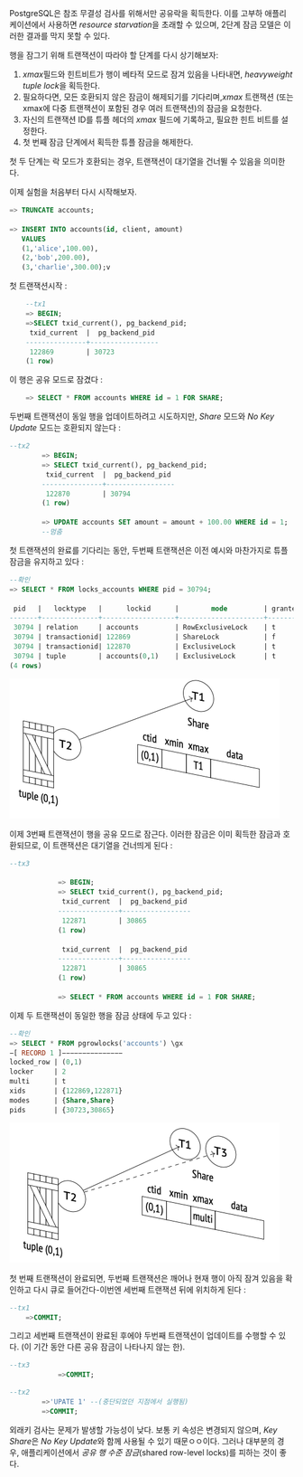 PostgreSQL은 참조 무결성 검사를 위해서만 공유락을 획득한다. 이를 고부하 애플리케이션에서 사용하면 *resource starvation*을 초래할 수 있으며, 2단계 잠금 모델은 이러한 결과를 막지 못할 수 있다.

행을 잠그기 위해 트랜잭션이 따라야 할 단계를 다시 상기해보자: 
1. *xmax*필드와 힌트비트가 행이 베타적 모드로 잠겨 있음을 나타내면, *heavyweight tuple lock*을 획득한다.
2. 필요하다면, 모든 호환되지 않은 잠금이 해제되기를 기다리며,*xmax* 트랜잭션 (또는 xmax에 다중 트랜잭션이 포함된 경우 여러 트랜잭션)의 잠금을 요청한다.
3. 자신의 트랜잭션 ID를 튜플 헤더의 *xmax* 필드에 기록하고, 필요한 힌트 비트를 설정한다.
4. 첫 번째 잠금 단계에서 획득한 튜플 잠금을 해제한다.


첫 두 단계는 락 모드가 호환되는 경우, 트랜잭션이 대기열을 건너뛸 수 있음을 의미한다.

이제 실험을 처음부터 다시 시작해보자.

```sql
=> TRUNCATE accounts;

=> INSERT INTO accounts(id, client, amount)
   VALUES
   (1,'alice',100.00),
   (2,'bob',200.00),
   (3,'charlie',300.00);v
```

첫 트랜잭션시작 : 

```sql
	--tx1
	=> BEGIN;
	=>SELECT txid_current(), pg_backend_pid;
	 txid_current  |  pg_backend_pid
	---------------+-----------------
	 122869        | 30723
	(1 row)
```

이 행은 공유 모드로 잠겼다 : 

```sql
	=> SELECT * FROM accounts WHERE id = 1 FOR SHARE;
```

두번째 트랜잭션이 동일 행을 업데이트하려고 시도하지만, *Share* 모드와 *No Key Update* 모드는 호환되지 않는다 : 

```sql
--tx2
		=> BEGIN;
		=> SELECT txid_current(), pg_backend_pid;
		 txid_current  |  pg_backend_pid
		---------------+-----------------
		 122870        | 30794
		(1 row)
		
		=> UPDATE accounts SET amount = amount + 100.00 WHERE id = 1;
		--멈춤
```

첫 트랜잭션의 완료를 기다리는 동안, 두번째 트랜잭션은 이전 예시와 마찬가지로 튜플 잠금을 유지하고 있다 : 

```sql
--확인
=> SELECT * FROM locks_accounts WHERE pid = 30794;

 pid   |   locktype   |      lockid      |        mode         | granted 
-------+--------------+------------------+---------------------+---------
 30794 | relation     | accounts         | RowExclusiveLock    | t
 30794 | transactionid| 122869           | ShareLock           | f
 30794 | transactionid| 122870           | ExclusiveLock       | t
 30794 | tuple        | accounts(0,1)    | ExclusiveLock       | t
(4 rows)
```

![](_static/CleanShot%20-000087.png)

이제 3번째 트랜잭션이 행을 공유 모드로 잠근다. 이러한 잠금은 이미 획득한 잠금과 호환되므로, 이 트랜잭션은 대기열을 건너띄게 된다 :
```sql
--tx3

			=> BEGIN;
			=> SELECT txid_current(), pg_backend_pid;
			 txid_current  |  pg_backend_pid
			---------------+-----------------
			 122871        | 30865
			(1 row)
			
			 txid_current  |  pg_backend_pid
			---------------+-----------------
			 122871        | 30865
			(1 row)
			
			=> SELECT * FROM accounts WHERE id = 1 FOR SHARE;
```

이제 두 트랜잭션이 동일한 행을 잠금 상태에 두고 있다 : 

```sql
--확인
=> SELECT * FROM pgrowlocks('accounts') \gx
−[ RECORD 1 ]−−−−−−−−−−−−−−−
locked_row | (0,1)
locker     | 2
multi      | t
xids       | {122869,122871}
modes      | {Share,Share}
pids       | {30723,30865}

```

![](_static/CleanShot%20-000088.png)


첫 번째 트랜잭션이 완료되면, 두번째 트랜잭션은 깨어나 현재 행이 아직 잠겨 있음을 확인하고 다시 큐로 들어간다-이번엔 세번째 트랜잭션 뒤에 위치하게 된다 :

```sql
--tx1
	=>COMMIT;
```

그리고 세번째 트랜잭션이 완료된 후에야 두번째 트랜잭션이 업데이트를 수행할 수 있다. (이 기간 동안 다른 공유 잠금이 나타나지 않는 한).

```sql
--tx3
			=>COMMIT;
```

```sql
--tx2
		=>'UPATE 1' --(중단되었던 지점에서 실행됨)
		=>COMMIT;
```

외래키 검사는 문제가 발생할 가능성이 낮다. 보통 키 속성은 변경되지 않으며, *Key Share*은 *No Key Update*와 함께 사용될 수 있기 때문ㅇㅇ이다.
그러나 대부분의 경우, 애플리케이션에서 *공유 행 수준 잠금*(shared row-level locks)를 피하는 것이 좋다.



